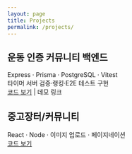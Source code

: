 ```yaml
---
layout: page
title: Projects
permalink: /projects/
---
```


## 운동 인증 커뮤니티 백엔드
Express · Prisma · PostgreSQL · Vitest  
타이머 서버 검증·랭킹·E2E 테스트 구현  
[코드 보기](https://github.com/F-los/레포) | 데모 링크

## 중고장터/커뮤니티
React · Node · 이미지 업로드 · 페이지네이션  
[코드 보기](https://github.com/F-los/레포)